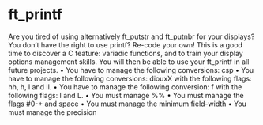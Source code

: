 # ft_printf
Are you tired of using alternatively ft_putstr and ft_putnbr for your displays? You don’t have the right to use printf? Re-code your own! This is a good time to discover a C feature: variadic functions, and to train your display options management skills. You will then be able to use your ft_printf in all future projects.
• You have to manage the following conversions: csp
• You have to manage the following conversions: diouxX with the following flags: hh, h, l and ll.
• You have to manage the following conversion: f with the following flags: l and L.
• You must manage %%
• You must manage the flags #0-+ and space
• You must manage the minimum field-width
• You must manage the precision

